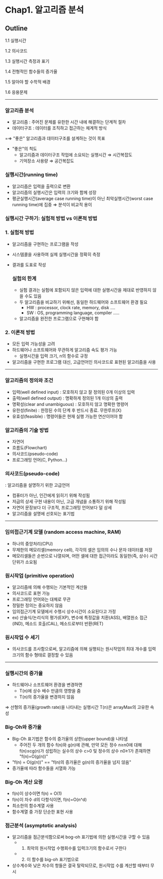 # Chap1. 알고리즘 분석


## Outline

1.1 실행시간

1.2 의사코드

1.3 실행시간 측정과 표기

1.4 전형적인 함수들의 증가율

1.5 알아야 할 수학적 배경

1.6 응용문제

---

### 알고리즘 분석

- 알고리즘 : 주어진 문제를 유한한 시간 내에 해결하는 단계적 절차
- 데이터구조 : 데이터를 조직하고 접근하는 체계적 방식

=⇒ "좋은" 알고리즘과 데이터구조를 설계하는 것이 목표

- "좋은"의 척도
    - 알고리즘과 데이터구조 작업에 소요되는 실행시간 ⇒ 시간복잡도
    - 기억장소 사용량 ⇒ 공간복잡도


### 실행시간(running time)

- 알고리즘은 입력을 출력으로 변환
- 알고리즘의 실행시간은 입력의 크기와 함께 성장
- 평균실행시간(average case running time)이 아닌 최악실행시간(worst case running time)에 집중 ⇒ 분석이 비교적 용이


### 실행시간 구하기: 실험적 방법 vs 이론적 방법

### 1. 실험적 방법

- 알고리즘을 구현하는 프로그램을 작성
- 시스템콜을 사용하여 실제 실행시간을 정확히 측정
- 결과를 도표로 작성

    ### 실험의 한계

    - 실험 결과는 실험에 포함되지 않은 입력에 대한 실행시간을 제대로 반영하지 않을 수도 있음
    - 두 알고리즘을 비교하기 위해선, 동일한 하드웨어와 소프트웨어 환경 필요
        - HW : processor, clock rate, memory, disk  ....
        - SW : OS, programming language, compiler  .....
    - 알고리즘을 완전한 프로그램으로 구현해야 함

### 2. 이론적 방법

- 모든 입력 가능성을 고려
- 하드웨어나 소프트웨어와 무관하게 알고리즘 속도 평가 가능
    - 실행시간을 입력 크기, n의 함수로 규정
- 알고리즘을 구현한 프로그램 대신, 고급언어인 의사코드로 표현된 알고리즘을 사용


---


### 알고리즘의 정의와 조건

- 입력(well defined input) : 모호하지 않고 잘 정의된 0개 이상의 입력
- 출력(well defined output) : 명확하게 정의된 1개 이상의 출력
- 명확성(clear and unambiguous) : 모호하지 않고 명확한 명령어
- 유한성(finite) : 한정된 수의 단계 후 반드시 종료. 무한루프(X)
- 유효성(feasible) : 명령어들은 현재 실행 가능한 연산이어야 함


### 알고리즘의 기술 방법

- 자연어
- 흐름도(Flowchart)
- 의사코드(pseudo-code)
- 프로그래밍 언어(C, Python...)


### 의사코드(pseudo-code)

: 알고리즘을 설명하기 위한 고급언어

- 컴퓨터가 아닌, 인간에게 읽히기 위해 작성됨
- 저급의 상세 구현 내용이 아닌, 고급 개념을 소통하기 위해 작성됨
- 자연어 문장보다 더 구조적, 프로그래밍 언어보다 덜 상세
- 알고리즘을 설명에 선호되는 표기법



---



### 임의접근기계 모델 (random access machine, RAM)

- 하나의 중앙처리(CPU)
- 무제한의 메모리셀(memory cell), 각각의 셀은 임의의 수나 문자 데이터를 저장
- 메모리셀들은 순번으로 나열되며, 어떤 셀에 대한 접근이라도 동일한(즉, 상수) 시간단위가 소요됨


### 원시작업 (primitive operation)

- 알고리즘에 의해 수행되는 기본적인 계산들
- 의사코드로 표현 가능
- 프로그래밍 언어와는 대체로 무관
- 정밀한 정의는 중요하지 않음
- 임의접근기계 모델에서 수행시 상수시간이 소요된다고 가정
- ex) 산술식/논리식의 평가(EXP), 변수에 특정값을 치환(ASS), 배열원소 접근(IND), 메소드 호출(CAL), 메소드로부터 반환(RET)


### 원시작업 수 세기

- 의사코드를 조사함으로써, 알고리즘에 의해 실행되는 원시작업의 최대 개수를 입력크기의 함수 형태로 결정할 수 있음


---

 

### 실행시간의 증가율

- 하드웨어나 소프트웨어 환경을 변경하면
    - T(n)에 상수 배수 만큼의 영향을 줌
    - T(n)의 증가율을 변경하지 않음

⇒ 선형의 증가율(growth rate)을 나타내는 실행시간 T(n)은 arrayMax의 고유한 속성


### Big-Oh와 증가율

- Big-Oh 표기법은 함수의 증가율의 상한(upper bound)을 나타냄
    - 주어진 두 개의 함수 f(n)와 g(n)에 관해, 만약 모든 정수 n≥n0에 대해 f(n)≤cg(n)가 성립하는 실수의 상수 c>0 및 정수의 상수 n0≥1가 존재하면 "f(n)=O(g(n))"
- "f(n) = O(g(n))" == "f(n)의 증가율은 g(n)의 증가율을 넘지 않음"
- 증가율에 따라 함수들을 서열화 가능


### Big-Oh 계산 요령

- f(n)이 상수이면 f(n) = O(1)
- f(n)이 차수 d의 다항식이면, f(n)=O(n^d)
- 최소한의 함수계열 사용
- 함수계열 중 가장 단순한 표현 사용


### 점근분석 (asymptotic analysis)

- 알고리즘을 점근분석함으로써 bog-oh 표기법에 의한 실행시간을 구할 수 있음
    - 1) 최악의 원시작업 수행회수를 입력크기의 함수로서 구한다
    - 2) 이 함수를 big-oh 표기법으로
- 상수계수와 낮은 차수의 항들은 결국 탈락되므로, 원시작업 수를 계산할 때부터 무시